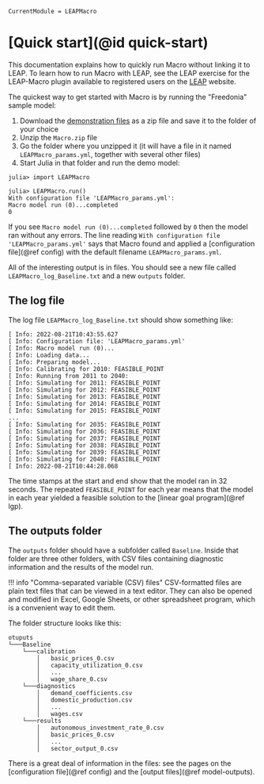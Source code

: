 ```@meta
CurrentModule = LEAPMacro
```

# [Quick start](@id quick-start)

This documentation explains how to quickly run Macro without linking it to LEAP. To learn how to run Macro with LEAP, see the LEAP exercise for the LEAP-Macro plugin available to registered users on the [LEAP](https://leap.sei.org/) website.

The quickest way to get started with Macro is by running the "Freedonia" sample model:
1. Download the [demonstration files](assets/Macro.zip) as a zip file and save it to the folder of your choice
1. Unzip the `Macro.zip` file
1. Go the folder where you unzipped it (it will have a file in it named `LEAPMacro_params.yml`, together with several other files)
1. Start Julia in that folder and run the demo model:
```
julia> import LEAPMacro

julia> LEAPMacro.run()
With configuration file 'LEAPMacro_params.yml':
Macro model run (0)...completed
0
```
If you see `Macro model run (0)...completed` followed by `0` then the model ran without any errors. The line reading `With configuration file 'LEAPMacro_params.yml'` says that Macro found and applied a [configuration file](@ref config) with the default filename `LEAPMacro_params.yml`.

All of the interesting output is in files. You should see a new file called `LEAPMacro_log_Baseline.txt` and a new `outputs` folder.

## The log file
The log file `LEAPMacro_log_Baseline.txt` should show something like:
```
[ Info: 2022-08-21T10:43:55.627
[ Info: Configuration file: 'LEAPMacro_params.yml'
[ Info: Macro model run (0)...
[ Info: Loading data...
[ Info: Preparing model...
[ Info: Calibrating for 2010: FEASIBLE_POINT
[ Info: Running from 2011 to 2040:
[ Info: Simulating for 2011: FEASIBLE_POINT
[ Info: Simulating for 2012: FEASIBLE_POINT
[ Info: Simulating for 2013: FEASIBLE_POINT
[ Info: Simulating for 2014: FEASIBLE_POINT
[ Info: Simulating for 2015: FEASIBLE_POINT
...
[ Info: Simulating for 2035: FEASIBLE_POINT
[ Info: Simulating for 2036: FEASIBLE_POINT
[ Info: Simulating for 2037: FEASIBLE_POINT
[ Info: Simulating for 2038: FEASIBLE_POINT
[ Info: Simulating for 2039: FEASIBLE_POINT
[ Info: Simulating for 2040: FEASIBLE_POINT
[ Info: 2022-08-21T10:44:28.068
```
The time stamps at the start and end show that the model ran in 32 seconds. The repeated `FEASIBLE_POINT` for each year means that the model in each year yielded a feasible solution to the [linear goal program](@ref lgp).

## The outputs folder
The `outputs` folder should have a subfolder called `Baseline`. Inside that folder are three other folders, with CSV files containing diagnostic information and the results of the model run.

!!! info "Comma-separated variable (CSV) files"
    CSV-formatted files are plain text files that can be viewed in a text editor. They can also be opened and modified in Excel, Google Sheets, or other spreadsheet program, which is a convenient way to edit them. 

The folder structure looks like this:
```
otuputs 
└───Baseline
    └───calibration
        │   basic_prices_0.csv
        │   capacity_utilization_0.csv
        │   ...
        │   wage_share_0.csv
    └───diagnostics
        │   demand_coefficients.csv
        │   domestic_production.csv
        │   ...
        │   wages.csv
    └───results
        │   autonomous_investment_rate_0.csv
        │   basic_prices_0.csv
        │   ...
        │   sector_output_0.csv
```
There is a great deal of information in the files: see the pages on the [configuration file](@ref config) and the [output files](@ref model-outputs).
